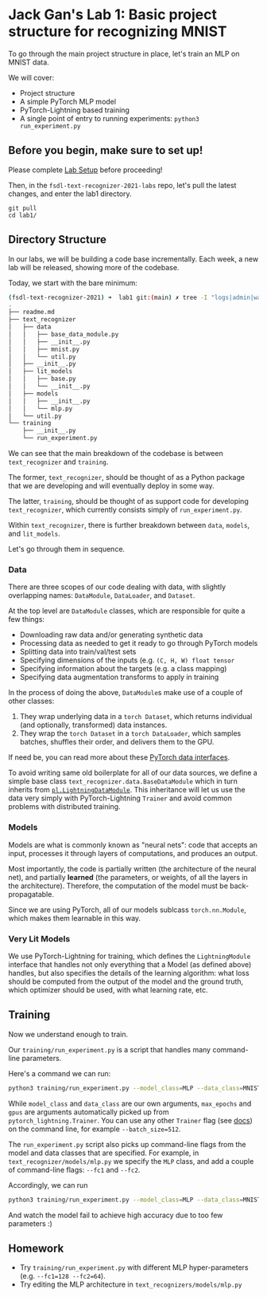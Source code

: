 # Jack Gan's Lab 1: Basic project structure for recognizing MNIST

To go through the main project structure in place, let's train an MLP on MNIST data.

We will cover:

- Project structure
- A simple PyTorch MLP model
- PyTorch-Lightning based training
- A single point of entry to running experiments: `python3 run_experiment.py`

## Before you begin, make sure to set up!

Please complete [Lab Setup](/setup/readme.md) before proceeding!

Then, in the `fsdl-text-recognizer-2021-labs` repo, let's pull the latest changes, and enter the lab1 directory.

```
git pull
cd lab1/
```

## Directory Structure

In our labs, we will be building a code base incrementally.
Each week, a new lab will be released, showing more of the codebase.

Today, we start with the bare minimum:

```sh
(fsdl-text-recognizer-2021) ➜  lab1 git:(main) ✗ tree -I "logs|admin|wandb|__pycache__"
.
├── readme.md
├── text_recognizer
│   ├── data
│   │   ├── base_data_module.py
│   │   ├── __init__.py
│   │   ├── mnist.py
│   │   └── util.py
│   ├── __init__.py
│   ├── lit_models
│   │   ├── base.py
│   │   └── __init__.py
│   ├── models
│   │   ├── __init__.py
│   │   └── mlp.py
│   └── util.py
└── training
    ├── __init__.py
    └── run_experiment.py
```

We can see that the main breakdown of the codebase is between `text_recognizer` and `training`.

The former, `text_recognizer`, should be thought of as a Python package that we are developing and will eventually deploy in some way.

The latter, `training`, should be thought of as support code for developing `text_recognizer`, which currently consists simply of `run_experiment.py`.

Within `text_recognizer`, there is further breakdown between `data`, `models`, and `lit_models`.

Let's go through them in sequence.

### Data

There are three scopes of our code dealing with data, with slightly overlapping names: `DataModule`, `DataLoader`, and `Dataset`.

At the top level are `DataModule` classes, which are responsible for quite a few things:

- Downloading raw data and/or generating synthetic data
- Processing data as needed to get it ready to go through PyTorch models
- Splitting data into train/val/test sets
- Specifying dimensions of the inputs (e.g. `(C, H, W) float tensor`
- Specifying information about the targets (e.g. a class mapping)
- Specifying data augmentation transforms to apply in training

In the process of doing the above, `DataModule`s make use of a couple of other classes:

1. They wrap underlying data in a `torch Dataset`, which returns individual (and optionally, transformed) data instances.
2. They wrap the `torch Dataset` in a `torch DataLoader`, which samples batches, shuffles their order, and delivers them to the GPU.

If need be, you can read more about these [PyTorch data interfaces](https://pytorch.org/docs/stable/data.html).

To avoid writing same old boilerplate for all of our data sources, we define a simple base class `text_recognizer.data.BaseDataModule` which in turn inherits from [`pl.LightningDataModule`](https://pytorch-lightning.readthedocs.io/en/latest/extensions/datamodules.html).
This inheritance will let us use the data very simply with PyTorch-Lightning `Trainer` and avoid common problems with distributed training.

### Models

Models are what is commonly known as "neural nets": code that accepts an input, processes it through layers of computations, and produces an output.

Most importantly, the code is partially written (the architecture of the neural net), and partially **learned** (the parameters, or weights, of all the layers in the architecture).
Therefore, the computation of the model must be back-propagatable.

Since we are using PyTorch, all of our models sublcass `torch.nn.Module`, which makes them learnable in this way.

### Very Lit Models

We use PyTorch-Lightning for training, which defines the `LightningModule` interface that handles not only everything that a Model (as defined above) handles, but also specifies the details of the learning algorithm: what loss should be computed from the output of the model and the ground truth, which optimizer should be used, with what learning rate, etc.

## Training

Now we understand enough to train.

Our `training/run_experiment.py` is a script that handles many command-line parameters.

Here's a command we can run:

```sh
python3 training/run_experiment.py --model_class=MLP --data_class=MNIST --max_epochs=5 --gpus=1
```

While `model_class` and `data_class` are our own arguments, `max_epochs` and `gpus` are arguments automatically picked up from `pytorch_lightning.Trainer`.
You can use any other `Trainer` flag (see [docs](https://pytorch-lightning.readthedocs.io/en/latest/trainer.html#trainer-flags)) on the command line, for example `--batch_size=512`.

The `run_experiment.py` script also picks up command-line flags from the model and data classes that are specified.
For example, in `text_recognizer/models/mlp.py` we specify the `MLP` class, and add a couple of command-line flags: `--fc1` and `--fc2`.

Accordingly, we can run

```sh
python3 training/run_experiment.py --model_class=MLP --data_class=MNIST --max_epochs=5 --gpus=1 --fc1=4 --fc2=8
```

And watch the model fail to achieve high accuracy due to too few parameters :)

## Homework

- Try `training/run_experiment.py` with different MLP hyper-parameters (e.g. `--fc1=128 --fc2=64`).
- Try editing the MLP architecture in `text_recognizers/models/mlp.py`
